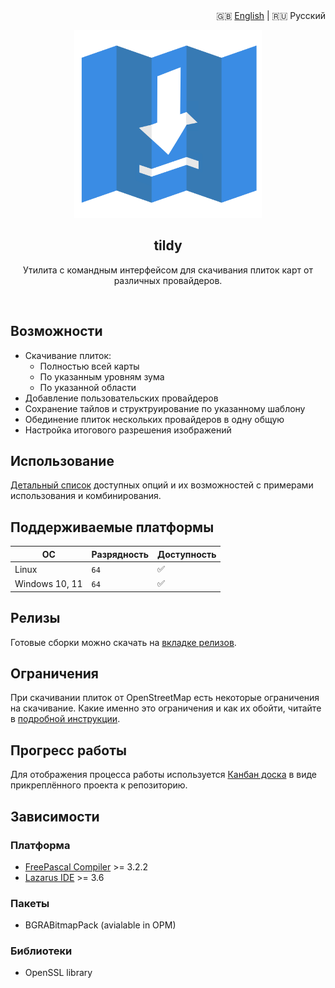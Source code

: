 <div align="right">
  🇬🇧 <a href="./README.md">English</a>
  |
  🇷🇺 Русский
</div>
<p align="center">
  <img src="./docs/media/logo.svg" width="300">
</p>
<h2 align="center">tildy</h2>
<p align="center">
  Утилита с командным интерфейсом для скачивания плиток карт от различных провайдеров.
</p>
<br>

## Возможности

- Скачивание плиток:
	- Полностью всей карты
	- По указанным уровням зума
	- По указанной области
- Добавление пользовательских провайдеров
- Сохранение тайлов и структруирование по указанному шаблону
- Обединение плиток нескольких провайдеров в одну общую
- Настройка итогового разрешения изображений

## Использование

[Детальный список](./docs/USAGE_RU.md) доступных опций и их возможностей с примерами использования и комбинирования.

## Поддерживаемые платформы

| ОС | Разрядность                | Доступность                                                                  |
| ------------ | ----------------------- | ------------------------------------------------------------------------------- |
| Linux            | `64`               | ✅                                              |
| Windows 10, 11           | `64`             | ✅                                                    |


## Релизы

Готовые сборки можно скачать на [вкладке релизов](https://github.com/kfilippenok/tildy/releases).

## Ограничения

При скачивании плиток от OpenStreetMap есть некоторые ограничения на скачивание. Какие именно это ограничения и как их обойти, читайте в [подробной инструкции](./docs/RESTRICTIONS_RU.md).

## Прогресс работы

Для отображения процесса работы используется [Канбан доска](https://github.com/users/kfilippenok/projects/1) в виде прикреплённого проекта к репозиторию.
 
## Зависимости

### Платформа
- [FreePascal Compiler](https://www.freepascal.org/) >= 3.2.2 
- [Lazarus IDE](https://www.lazarus-ide.org/) >= 3.6

### Пакеты

- BGRABitmapPack (avialable in OPM)
 
### Библиотеки
 
 - OpenSSL library
